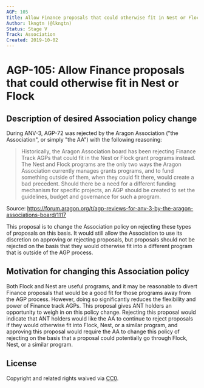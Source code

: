 ```yaml
---
AGP: 105
Title: Allow Finance proposals that could otherwise fit in Nest or Flock
Author: lkngtn (@lkngtn)
Status: Stage V
Track: Association
Created: 2019-10-02
---
```


# AGP-105: Allow Finance proposals that could otherwise fit in Nest or Flock

## Description of desired Association policy change

During ANV-3, AGP-72 was rejected by the Aragon Association ("the Association", or simply "the AA") with the following reasoning:

> Historically, the Aragon Association board has been rejecting Finance Track AGPs that could fit in the Nest or Flock grant programs instead. The Nest and Flock programs are the only two ways the Aragon Association currently manages grants programs, and to fund something outside of them, when they could fit there, would create a bad precedent. Should there be a need for a different funding mechanism for specific projects, an AGP should be created to set the guidelines, budget and governance for such a program.

Source: https://forum.aragon.org/t/agp-reviews-for-anv-3-by-the-aragon-associations-board/1117

This proposal is to change the Association policy on rejecting these types of proposals on this basis. It would still allow the Association to use its discretion on approving or rejecting proposals, but proposals should not be rejected on the basis that they would otherwise fit into a different program that is outside of the AGP process.

## Motivation for changing this Association policy

Both Flock and Nest are useful programs, and it may be reasonable to divert Finance proposals that would be a good fit for those programs away from the AGP process. However, doing so significantly reduces the flexibility and power of Finance track AGPs. This proposal gives ANT holders an opportunity to weigh in on this policy change. Rejecting this proposal would indicate that ANT holders would like the AA to continue to reject proposals if they would otherwise fit into Flock, Nest, or a similar program, and approving this proposal would require the AA to change this policy of rejecting on the basis that a proposal could potentially go through Flock, Nest, or a similar program.


## License
Copyright and related rights waived via [CC0](https://creativecommons.org/publicdomain/zero/1.0/).
